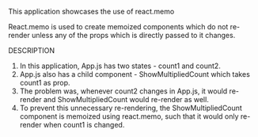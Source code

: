 This application showcases the use of react.memo

React.memo is used to create memoized components which do not re-render unless any of the props which is directly passed to it changes.

DESCRIPTION

1. In this application, App.js has two states - count1 and count2.
2. App.js also has a child component - ShowMultipliedCount which takes count1 as prop.
3. The problem was, whenever count2 changes in App.js, it would re-render and ShowMultipliedCount would re-render as well.
4. To prevent this unnecessary re-rendering, the ShowMultipliedCount component is memoized using react.memo, such that it would only re-render when count1 is changed.



